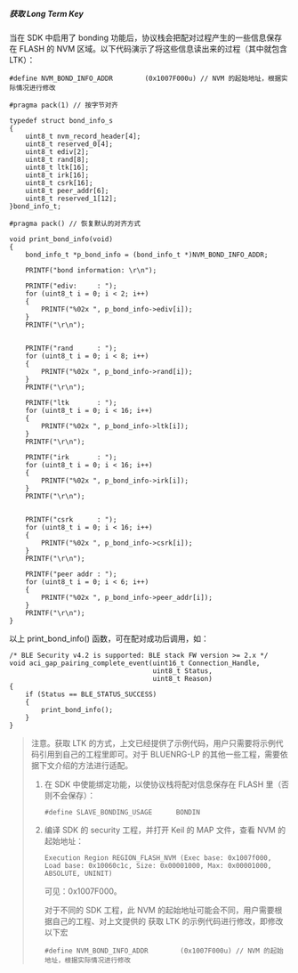 ##### 获取 Long Term Key

当在 SDK 中启用了 bonding 功能后，协议栈会把配对过程产生的一些信息保存在 FLASH 的 NVM 区域。以下代码演示了将这些信息读出来的过程（其中就包含 LTK）：

```
#define NVM_BOND_INFO_ADDR        (0x1007F000u) // NVM 的起始地址，根据实际情况进行修改

#pragma pack(1) // 按字节对齐

typedef struct bond_info_s
{
    uint8_t nvm_record_header[4];
    uint8_t reserved_0[4];
    uint8_t ediv[2];
    uint8_t rand[8];
    uint8_t ltk[16];
    uint8_t irk[16];
    uint8_t csrk[16];
    uint8_t peer_addr[6];
    uint8_t reserved_1[12];
}bond_info_t;

#pragma pack() // 恢复默认的对齐方式

void print_bond_info(void)
{
    bond_info_t *p_bond_info = (bond_info_t *)NVM_BOND_INFO_ADDR;

    PRINTF("bond information: \r\n");

    PRINTF("ediv:     : ");
    for (uint8_t i = 0; i < 2; i++)
    {
        PRINTF("%02x ", p_bond_info->ediv[i]);
    }
    PRINTF("\r\n");


    PRINTF("rand      : ");
    for (uint8_t i = 0; i < 8; i++)
    {
        PRINTF("%02x ", p_bond_info->rand[i]);
    }
    PRINTF("\r\n");

    PRINTF("ltk       : ");
    for (uint8_t i = 0; i < 16; i++)
    {
        PRINTF("%02x ", p_bond_info->ltk[i]);
    }
    PRINTF("\r\n");

    PRINTF("irk       : ");
    for (uint8_t i = 0; i < 16; i++)
    {
        PRINTF("%02x ", p_bond_info->irk[i]);
    }
    PRINTF("\r\n");


    PRINTF("csrk      : ");
    for (uint8_t i = 0; i < 16; i++)
    {
        PRINTF("%02x ", p_bond_info->csrk[i]);
    }
    PRINTF("\r\n");

    PRINTF("peer addr : ");
    for (uint8_t i = 0; i < 6; i++)
    {
        PRINTF("%02x ", p_bond_info->peer_addr[i]);
    }
    PRINTF("\r\n");
}
```

以上 print_bond_info() 函数，可在配对成功后调用，如：

```
/* BLE Security v4.2 is supported: BLE stack FW version >= 2.x */
void aci_gap_pairing_complete_event(uint16_t Connection_Handle,
                                    uint8_t Status,
                                    uint8_t Reason)
{
    if (Status == BLE_STATUS_SUCCESS) 
    {
        print_bond_info();
    }
}
```



> 注意。获取 LTK 的方式，上文已经提供了示例代码，用户只需要将示例代码引用到自己的工程里即可。对于 BLUENRG-LP 的其他一些工程，需要依据下文介绍的方法进行适配。
>
> 1. 在 SDK 中使能绑定功能，以使协议栈将配对信息保存在 FLASH 里（否则不会保存）：
>
>    ```
>    #define SLAVE_BONDING_USAGE      BONDIN
>    ```
>
> 2. 编译 SDK 的 security 工程，并打开 Keil 的 MAP 文件，查看 NVM 的起始地址：
>
>    ```
>    Execution Region REGION_FLASH_NVM (Exec base: 0x1007f000, Load base: 0x10060c1c, Size: 0x00001000, Max: 0x00001000, ABSOLUTE, UNINIT)
>    ```
>
>    可见：0x1007F000。
>
>    对于不同的 SDK 工程，此 NVM 的起始地址可能会不同，用户需要根据自己的工程、对上文提供的 获取 LTK 的示例代码进行修改，即修改以下宏
>
>    ```
>    #define NVM_BOND_INFO_ADDR        (0x1007F000u) // NVM 的起始地址，根据实际情况进行修改
>    ```

